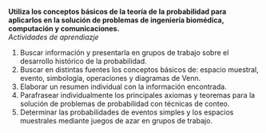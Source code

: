 **Utiliza los conceptos básicos de la teoría de la probabilidad para aplicarlos en la solución de problemas de ingeniería biomédica, computación y comunicaciones.**  
*Actividades de aprendiazje*
1. Buscar información y presentarla en grupos de trabajo sobre el desarrollo histórico de la probabilidad.
2. Buscar en distintas fuentes los conceptos básicos de: espacio muestral, evento, simbología, operaciones y diagramas de Venn.
3. Elaborar un resumen individual con la información encontrada.
4. Parafrasear individualmente los principales axiomas y teoremas para la solución de problemas de probabilidad con técnicas de conteo.
5. Determinar las probabilidades de eventos simples y los espacios muestrales mediante juegos de azar en grupos de trabajo.
